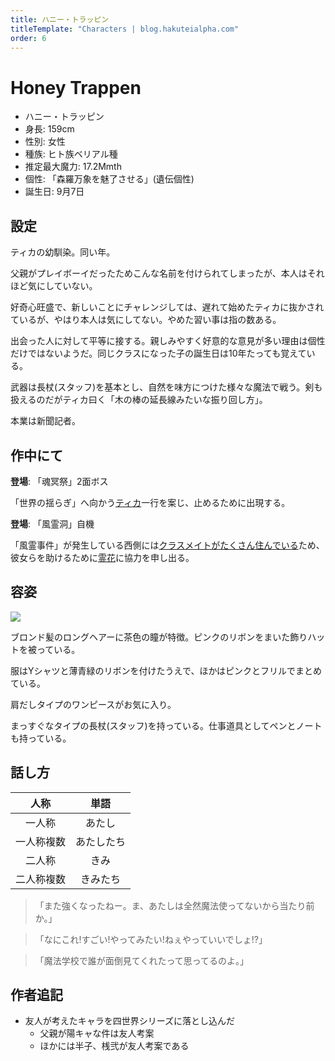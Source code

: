 ```yaml
---
title: ハニー・トラッピン
titleTemplate: "Characters | blog.hakuteialpha.com"
order: 6
---
```


# Honey Trappen

<div class="pt-4 flex gap-2 flex-col sm:flex-row items-start introduce">
<!--<img src="" class="rounded-md bg-white dark:bg-neutral-700 sm:max-w-64">-->
<div class="">

- ハニー・トラッピン
- 身長: 159cm
- 性別: 女性
- 種族: ヒト族ベリアル種
- 推定最大魔力: 17.2Mmth
- 個性: 「森羅万象を魅了させる」(遺伝個性)
- 誕生日: 9月7日

</div></div>

## 設定

ティカの幼馴染。同い年。

父親がプレイボーイだったためこんな名前を付けられてしまったが、本人はそれほど気にしていない。

好奇心旺盛で、新しいことにチャレンジしては、遅れて始めたティカに抜かされているが、やはり本人は気にしてない。やめた習い事は指の数ある。

出会った人に対して平等に接する。親しみやすく好意的な意見が多い理由は個性だけではないようだ。同じクラスになった子の誕生日は10年たっても覚えている。

武器は長杖(スタッフ)を基本とし、自然を味方につけた様々な魔法で戦う。剣も扱えるのだがティカ曰く「木の棒の延長線みたいな振り回し方」。

本業は新聞記者。

## 作中にて

**登場**: 「魂冥祭」2面ボス

「世界の揺らぎ」へ向かう[ティカ](tica)一行を案じ、止めるために出現する。

**登場**: 「風霊洞」自機

「風霊事件」が発生している西側には[クラスメイト](hanko)[がたくさん](medicine)[住んでいる](sanni)ため、彼女らを助けるために[霊花](reika)に協力を申し出る。

## 容姿

<div class="pt-4 flex gap-2 flex-col-reverse sm:flex-row items-start introduce">
<img src="https://dir.hakuteialpha.com/g/chara/charat/org_20200119_225054.png" class="rounded-xl bg-white dark:bg-neutral-700 sm:max-w-64">
<div>

ブロンド髪のロングヘアーに茶色の瞳が特徴。ピンクのリボンをまいた飾りハットを被っている。

服はYシャツと薄青緑のリボンを付けたうえで、ほかはピンクとフリルでまとめている。

肩だしタイプのワンピースがお気に入り。

まっすぐなタイプの長杖(スタッフ)を持っている。仕事道具としてペンとノートも持っている。
  
</div></div>

## 話し方

| 人称 | 単語 |
| :-: | :-: |
| 一人称 | あたし |
| 一人称複数 | あたしたち |
| 二人称 | きみ |
| 二人称複数 | きみたち|

> 「また強くなったねー。ま、あたしは全然魔法使ってないから当たり前か。」

> 「なにこれ!すごい!やってみたい!ねぇやっていいでしょ!?」

> 「魔法学校で誰が面倒見てくれたって思ってるのよ。」


## 作者追記

- 友人が考えたキャラを四世界シリーズに落とし込んだ
  - 父親が陽キャな件は友人考案
  - ほかには半子、桟弐が友人考案である
